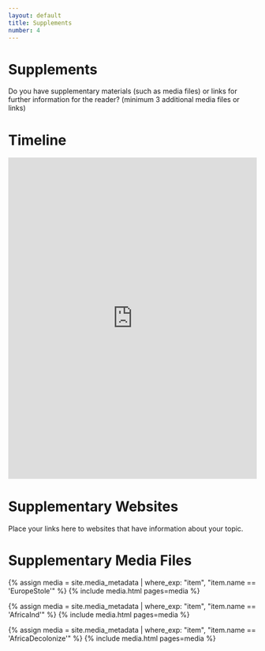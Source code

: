 ```yaml
---
layout: default
title: Supplements
number: 4
---
```


# Supplements

Do you have supplementary materials (such as media files) or links for further information for the reader? (minimum 3 additional media files or links)

# Timeline

<iframe class='timeline-iframe' src='https://cdn.knightlab.com/libs/timeline3/latest/embed/index.html?source=1d2ZUHFfLuLiJNU4MokBuaiMm7-97xB9yFSH6hbyQIwg&font=Default&lang=en&initial_zoom=2&height=650' width='100%' height='650' webkitallowfullscreen mozallowfullscreen allowfullscreen frameborder='0'></iframe>

# Supplementary Websites

Place your links here to websites that have information about your topic.

# Supplementary Media Files

{% assign media = site.media_metadata | where_exp: "item", "item.name == 'EuropeStole'" %}
{% include media.html pages=media %}

{% assign media = site.media_metadata | where_exp: "item", "item.name == 'AfricaInd'" %}
{% include media.html pages=media %}

{% assign media = site.media_metadata | where_exp: "item", "item.name == 'AfricaDecolonize'" %}
{% include media.html pages=media %}
